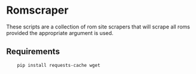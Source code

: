 # Romscraper
These scripts are a collection of rom site scrapers that will scrape all roms provided the appropriate argument is used.

## Requirements
		pip install requests-cache wget
